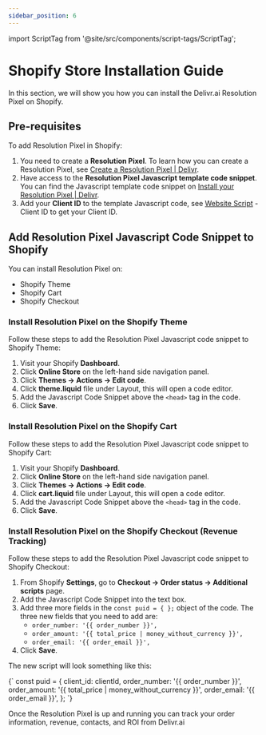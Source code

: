 ```yaml
---
sidebar_position: 6
---
```

import ScriptTag from '@site/src/components/script-tags/ScriptTag';

# Shopify Store Installation Guide

In this section, we will show you how you can install the Delivr.ai Resolution Pixel on Shopify.

## Pre-requisites

To add Resolution Pixel in Shopify:

1. You need to create a **Resolution Pixel**. To learn how you can create a Resolution Pixel, see [Create a Resolution Pixel | Delivr](https://docs.delivr.ai/docs/resolution-pixel/create-a-pixel).
2. Have access to the **Resolution Pixel Javascript template code snippet**. You can find the Javascript template code snippet on [Install your Resolution Pixel | Delivr](https://docs.delivr.ai/docs/resolution-pixel/install-pixel#javascript-example).
3. Add your **Client ID** to the template Javascript code, see [Website Script](https://app.cdpresolution.com/administration/website-script) - Client ID to get your Client ID.

## Add Resolution Pixel Javascript Code Snippet to Shopify

You can install Resolution Pixel on:
* Shopify Theme
* Shopify Cart
* Shopify Checkout

### Install Resolution Pixel on the Shopify Theme

Follow these steps to add the Resolution Pixel Javascript code snippet to Shopify Theme:

1. Visit your Shopify **Dashboard**.
2. Click **Online Store** on the left-hand side navigation panel.
3. Click **Themes → Actions → Edit code**.
4. Click **theme.liquid** file under Layout, this will open a code editor.
5. Add the Javascript Code Snippet above the `<head>` tag in the code.
6. Click **Save**.

### Install Resolution Pixel on the Shopify Cart

Follow these steps to add the Resolution Pixel Javascript code snippet to Shopify Cart:

1. Visit your Shopify **Dashboard**.
2. Click **Online Store** on the left-hand side navigation panel.
3. Click **Themes → Actions → Edit code**.
4. Click **cart.liquid** file under Layout, this will open a code editor.
5. Add the Javascript Code Snippet above the `<head>` tag in the code.
6. Click **Save**.

### Install Resolution Pixel on the Shopify Checkout (Revenue Tracking)

Follow these steps to add the Resolution Pixel Javascript code snippet to Shopify Checkout:

1. From Shopify **Settings**, go to **Checkout → Order status → Additional scripts** page.
2. Add the Javascript Code Snippet into the text box.
3. Add three more fields in the `const puid = { };` object of the code. The three new fields that you need to add are:
    * `order_number: '{{ order_number }}',`
    * `order_amount: '{{ total_price | money_without_currency }}',`
    * `order_email: '{{ order_email }}',` 
4. Click **Save**.

The new script will look something like this:

<ScriptTag>
{`
const puid = {
  client_id: clientId,
  order_number: '{{ order_number }}',
  order_amount: '{{ total_price | money_without_currency }}',
  order_email: '{{ order_email }}',
};
`}
</ScriptTag>

Once the Resolution Pixel is up and running you can track your order information, revenue, contacts, and ROI from Delivr.ai
